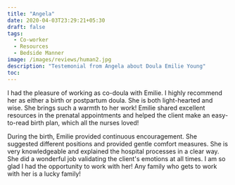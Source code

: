 ```yaml
---
title: "Angela"
date: 2020-04-03T23:29:21+05:30
draft: false
tags:
  - Co-worker
  - Resources
  - Bedside Manner
image: /images/reviews/human2.jpg
description: "Testemonial from Angela about Doula Emilie Young"
toc:
---
```


I had the pleasure of working as co-doula with Emilie. I highly recommend her as either a birth or postpartum doula. She is both light-hearted and wise. She brings such a warmth to her work! Emilie shared excellent resources in the prenatal appointments and helped the client make an easy-to-read birth plan, which all the nurses loved!

During the birth, Emilie provided continuous encouragement. She suggested different positions and provided gentle comfort measures. She is very knowledgeable and explained the hospital processes in a clear way. She did a wonderful job validating the client's emotions at all times. I am so glad I had the opportunity to work with her! Any family who gets to work with her is a lucky family!